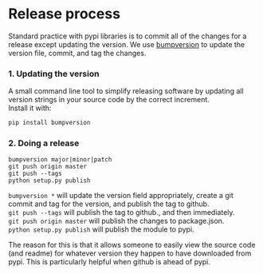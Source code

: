 # Release process

Standard practice with pypi libraries is to commit all of the changes for a release except updating the version. We use [bumpversion] to update the version file, commit, and tag the changes.

### 1. Updating the version
A small command line tool to simplify releasing software by updating all version strings in your source code by the correct increment.  
Install it with:
```bash
pip install bumpversion
```

### 2. Doing a release
```
bumpversion major|minor|patch
git push origin master
git push --tags
python setup.py publish
```

`bumpversion *` will update the version field appropriately, create a git commit and tag for the version, and publish the tag to github.  
`git push --tags` will publish the tag to github., and then immediately.  
`git push origin master` will publish the changes to package.json.  
`python setup.py publish` will publish the module to pypi.

The reason for this is that it allows someone to easily view the source code (and readme) for whatever version they happen to have downloaded from pypi. This is particularly helpful when github is ahead of pypi.


[bumpversion]: https://pypi.python.org/pypi/bumpversion
